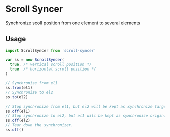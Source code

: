 # Scroll Syncer
Synchronize scoll position from one element to several elements

## Usage
```js
import ScrollSyncer from 'scroll-syncer'

var ss = new ScrollSyncer(
  true, /* vertical scroll position */
  true  /* horizontal scroll position */
)

// Synchronize from el1
ss.from(el1)
// Synchronize to el2
ss.to(el2)

// Stop synchronize from el1, but el2 will be kept as synchronize target.
ss.off(el1)
// Stop synchronize to el2, but el1 will be kept as synchronize origin.
ss.off(el2)
// Tear down the synchronizer.
ss.off()
```
